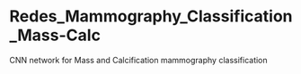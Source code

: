 # Redes_Mammography_Classification_Mass-Calc
CNN network for Mass and Calcification mammography classification
